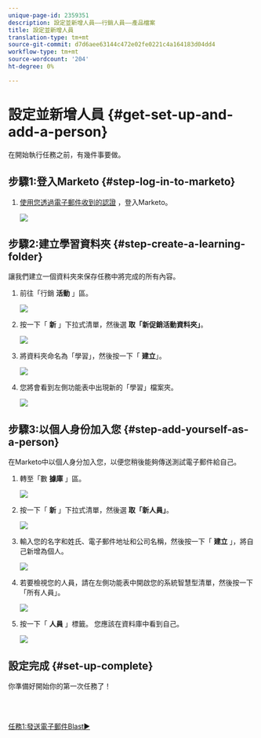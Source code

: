 ```yaml
---
unique-page-id: 2359351
description: 設定並新增人員——行銷人員——產品檔案
title: 設定並新增人員
translation-type: tm+mt
source-git-commit: d7d6aee63144c472e02fe0221c4a164183d04dd4
workflow-type: tm+mt
source-wordcount: '204'
ht-degree: 0%

---
```



# 設定並新增人員 {#get-set-up-and-add-a-person}

在開始執行任務之前，有幾件事要做。

## 步驟1:登入Marketo {#step-log-in-to-marketo}

1. [使用您透過電子郵件收到的認證](https://app.marketo.com) ，登入Marketo。

   ![](assets/one.png)

## 步驟2:建立學習資料夾 {#step-create-a-learning-folder}

讓我們建立一個資料夾來保存任務中將完成的所有內容。

1. 前往「行銷 **活動** 」區。

   ![](assets/two.png)

1. 按一下「 **新** 」下拉式清單，然後選 **取「新促銷活動資料夾」**。

   ![](assets/image2014-9-24-10-3a53-3a38.png)

1. 將資料夾命名為「學習」，然後按一下「 **建立**」。

   ![](assets/image2014-9-24-10-3a53-3a55.png)

1. 您將會看到左側功能表中出現新的「學習」檔案夾。

   ![](assets/image2014-9-24-10-3a54-3a9.png)

## 步驟3:以個人身份加入您 {#step-add-yourself-as-a-person}

在Marketo中以個人身分加入您，以便您稍後能夠傳送測試電子郵件給自己。

1. 轉至「數 **據庫** 」區。

   ![](assets/db.png)

1. 按一下「 **新** 」下拉式清單，然後選 **取「新人員」**。

   ![](assets/seven.png)

1. 輸入您的名字和姓氏、電子郵件地址和公司名稱，然後按一下「 **建立** 」，將自己新增為個人。

   ![](assets/eight.png)

1. 若要檢視您的人員，請在左側功能表中開啟您的系統智慧型清單，然後按一下「所有人員」。

   ![](assets/nine.png)

1. 按一下「 **人員** 」標籤。 您應該在資料庫中看到自己。

   ![](assets/ten.png)

## 設定完成 {#set-up-complete}

你準備好開始你的第一次任務了！

<br> 

[任務1:發送電子郵件Blast►](/help/marketo/getting-started/quick-wins/send-an-email.md)
